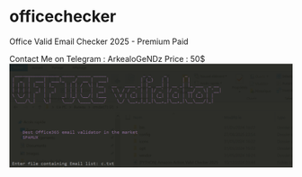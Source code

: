 # officechecker
Office Valid Email Checker 2025 - Premium Paid

Contact Me on Telegram  : ArkealoGeNDz
Price : 50$
![image Alt](https://github.com/Spamux/officechecker/blob/1c5c01f6ba80709395406fc9119b481b9b9a2eee/Screenshot_7.png)
